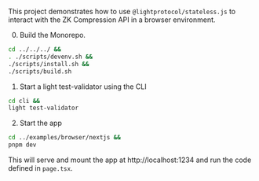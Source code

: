 This project demonstrates how to use `@lightprotocol/stateless.js` to interact
with the ZK Compression API in a browser environment.

0. Build the Monorepo.

```bash
cd ../../../ &&
. ./scripts/devenv.sh &&
./scripts/install.sh &&
./scripts/build.sh
```

1. Start a light test-validator using the CLI

```bash
cd cli &&
light test-validator
```

2. Start the app

```bash
cd ../examples/browser/nextjs &&
pnpm dev
```

This will serve and mount the app at http://localhost:1234 and run the code
defined in `page.tsx`.
